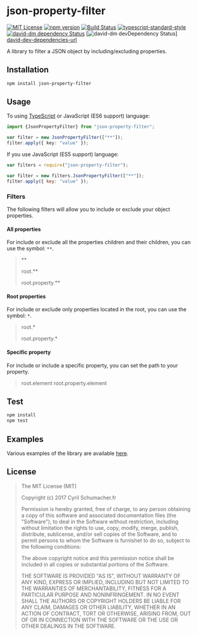 # json-property-filter

[![MIT License][license-image]][license-url]
[![npm version][npmjs-image]][npmjs-url]
[![Build Status][travis-image]][travis-url]
[![typescript-standard-style][standard-image]][standard-url]
[![david-dm dependency Status][david-image]][david-url]
[![david-dm devDependency Status][david-dev-dependencies-image]]
[david-dev-dependencies-url]

A library to filter a JSON object by including/excluding properties.

## Installation

```bash
npm install json-property-filter
```

## Usage

To using [TypeScript](https://www.typescriptlang.org/) or JavaScript
(ES6 support) language:

```typescript
import {JsonPropertyFilter} from "json-property-filter";

var filter = new JsonPropertyFilter(["**"]);
filter.apply({ key: "value" });
```

If you use JavaScript (ES5 support) language:

```javascript
var filters = require("json-property-filter");

var filter = new filters.JsonPropertyFilter(["**"]);
filter.apply({ key: "value" });
```

### Filters

The following filters will allow you to include or exclude your object
properties.

#### All properties

For include or exclude all the properties children and their children,
you can use the symbol: `**`.

> **
>
> root.**
>
> root.property.**

#### Root properties

For include or exclude only properties located in the root, you can use the
symbol: `*`.

> root.*
>
> root.property.*

#### Specific property

For include or include a specific property, you can set the path to your
property.

> root.element
> root.property.element

## Test

```bash
npm install
npm test
```

## Examples

Various examples of the library are available [here](https://tonicdev.com/cyrilschumacher/json-property-filter).

## License

> The MIT License (MIT)
>
> Copyright (c) 2017 Cyril Schumacher.fr
>
> Permission is hereby granted, free of charge, to any person obtaining a copy
> of this software and associated documentation files (the "Software"), to deal
> in the Software without restriction, including without limitation the rights
> to use, copy, modify, merge, publish, distribute, sublicense, and/or sell
> copies of the Software, and to permit persons to whom the Software is
> furnishet to do so, subject to the following conditions:
>
> The above copyright notice and this permission notice shall be included in
> all copies or substantial portions of the Software.
>
> THE SOFTWARE IS PROVIDED "AS IS", WITHOUT WARRANTY OF ANY KIND, EXPRESS
> OR IMPLIED, INCLUDING BUT NOT LIMITED TO THE WARRANTIES OF MERCHANTABILITY,
> FITNESS FOR A PARTICULAR PURPOSE AND NONINFRINGEMENT. IN NO EVENT SHALL
> THE AUTHORS OR COPYRIGHT HOLDERS BE LIABLE FOR ANY CLAIM, DAMAGES OR OTHER
> LIABILITY, WHETHER IN AN ACTION OF CONTRACT, TORT OR OTHERWISE, ARISING FROM,
> OUT OF OR IN CONNECTION WITH THE SOFTWARE OR THE USE OR OTHER DEALINGS IN
> THE SOFTWARE.

[blockchain-image]: https://blockchain.info/Resources/buttons/donate_64.png
[blockchain-url]: bitcoin:1CBvfZxygAAuCemhUhBz887Z2fGELTz7an
[david-dev-dependencies-image]: https://david-dm.org/cyrilschumacher/json-property-filter/dev-status.svg
[david-dev-dependencies-url]: https://david-dm.org/cyrilschumacher/json-property-filter#info=devDependencies
[david-image]: https://david-dm.org/cyrilschumacher/json-property-filter.svg
[david-url]: https://david-dm.org/cyrilschumacher/json-property-filter
[license-image]: http://img.shields.io/badge/license-MIT-blue.svg?style=flat
[license-url]: LICENSE
[npmjs-image]: https://badge.fury.io/js/json-property-filter.svg
[npmjs-url]: https://www.npmjs.com/package/json-property-filter
[standard-image]: https://img.shields.io/badge/code%20style-standard-brightgreen.svg?style=flat
[standard-url]: https://github.com/Microsoft/TypeScript/wiki/Coding-guidelines
[travis-image]: https://travis-ci.org/cyrilschumacher/json-property-filter.svg
[travis-url]: https://travis-ci.org/cyrilschumacher/json-property-filter
